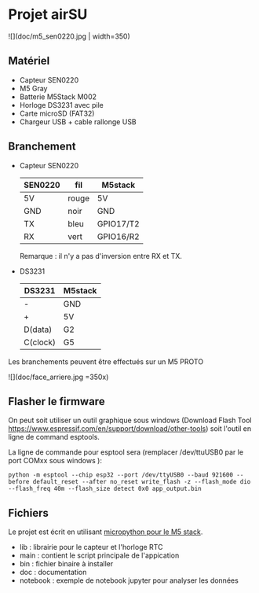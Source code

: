# Projet airSU

![](doc/m5_sen0220.jpg | width=350)

## Matériel

* Capteur SEN0220
* M5 Gray
* Batterie M5Stack M002
* Horloge DS3231 avec pile
* Carte microSD (FAT32)
* Chargeur USB + cable rallonge USB


## Branchement


* Capteur SEN0220

    |SEN0220|  fil   | M5stack |
    |-------|--------|---------|
    |   5V  |rouge   |  5V     |
    |  GND  |noir    |  GND    |
    |  TX   |bleu    |GPIO17/T2|
    |  RX   |vert    |GPIO16/R2|


  Remarque : il n'y a pas d'inversion entre RX et TX.

* DS3231

    |DS3231  |M5stack|
    |--------|-------|
    |  -     | GND   |
    |  +     | 5V    |
    |D(data) | G2    |
    |C(clock)| G5    |

Les branchements peuvent être effectués sur un M5 PROTO

![](doc/face_arriere.jpg =350x)

## Flasher le firmware

On peut soit utiliser un outil graphique sous windows (Download Flash Tool https://www.espressif.com/en/support/download/other-tools) soit l'outil en ligne de command esptools. 

La ligne de commande pour esptool sera (remplacer /dev/ttuUSB0 par le port COMxx sous windows ): 

    python -m esptool --chip esp32 --port /dev/ttyUSB0 --baud 921600 --before default_reset --after no_reset write_flash -z --flash_mode dio --flash_freq 40m --flash_size detect 0x0 app_output.bin

## Fichiers

Le projet est écrit en utilisant <a href=https://github.com/m5stack/M5Stack_MicroPython>micropython pour le M5 stack</a>.

* lib : librairie pour le capteur et l'horloge RTC
* main : contient le script principale de l'appication
* bin : fichier binaire à installer
* doc : documentation
* notebook : exemple de notebook jupyter pour analyser les données
